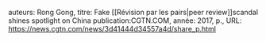 auteurs: Rong Gong, 
titre: Fake [[Révision par les pairs|peer review]]scandal shines spotlight on China
publication:CGTN.COM, 
année: 2017, 
p.,
URL: https://news.cgtn.com/news/3d41444d34557a4d/share_p.html

